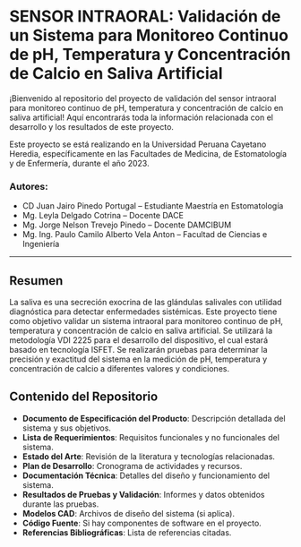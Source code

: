 # SENSOR INTRAORAL: Validación de un Sistema para Monitoreo Continuo de pH, Temperatura y Concentración de Calcio en Saliva Artificial

¡Bienvenido al repositorio del proyecto de validación del sensor intraoral para monitoreo continuo de pH, temperatura y concentración de calcio en saliva artificial! Aquí encontrarás toda la información relacionada con el desarrollo y los resultados de este proyecto.

Este proyecto se está realizando en la Universidad Peruana Cayetano Heredia, específicamente en las Facultades de Medicina, de Estomatología y de Enfermería, durante el año 2023.

### Autores:
- CD Juan Jairo Pinedo Portugal – Estudiante Maestría en Estomatología
- Mg. Leyla Delgado Cotrina – Docente DACE
- Mg. Jorge Nelson Trevejo Pinedo – Docente DAMCIBUM
- Mg. Ing. Paulo Camilo Alberto Vela Anton – Facultad de Ciencias e Ingeniería

---

## Resumen
La saliva es una secreción exocrina de las glándulas salivales con utilidad diagnóstica para detectar enfermedades sistémicas. Este proyecto tiene como objetivo validar un sistema intraoral para monitoreo continuo de pH, temperatura y concentración de calcio en saliva artificial. Se utilizará la metodología VDI 2225 para el desarrollo del dispositivo, el cual estará basado en tecnología ISFET. Se realizarán pruebas para determinar la precisión y exactitud del sistema en la medición de pH, temperatura y concentración de calcio a diferentes valores y condiciones.

## Contenido del Repositorio
- **Documento de Especificación del Producto**: Descripción detallada del sistema y sus objetivos.
- **Lista de Requerimientos**: Requisitos funcionales y no funcionales del sistema.
- **Estado del Arte**: Revisión de la literatura y tecnologías relacionadas.
- **Plan de Desarrollo**: Cronograma de actividades y recursos.
- **Documentación Técnica**: Detalles del diseño y funcionamiento del sistema.
- **Resultados de Pruebas y Validación**: Informes y datos obtenidos durante las pruebas.
- **Modelos CAD**: Archivos de diseño del sistema (si aplica).
- **Código Fuente**: Si hay componentes de software en el proyecto.
- **Referencias Bibliográficas**: Lista de referencias citadas.
